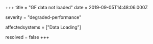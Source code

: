 +++
title = "GF data not loaded" date = 2019-09-05T14:48:06.000Z

severity = "degraded-performance"

affectedsystems = ["Data Loading"]

resolved = false +++
